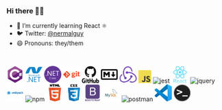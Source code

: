 ### Hi there 👋🏻
- 🌱 I’m currently learning React  ⚛️
- 🐦 Twitter: [@nermalguy](https://twitter.com/nermalguy)
- 😄 Pronouns: they/them
<br/>

<!-- <p><a href="https://www.linkedin.com/in/hrwilliams/">
    <img margin-left="auto" margin-right="auto" display="block" src="https://img.shields.io/badge/-LinkedIn-black.svg?style=flat&logo=linkedin&logoColor=white&colorB=0A66C2">
</a>
<img align="right" src="https://visitor-badge.glitch.me/badge?page_id=HR-Williams" alt="visitor badge"/>
</p> -->
<p alig="center">
  <img src="https://raw.githubusercontent.com/devicons/devicon/master/icons/csharp/csharp-original.svg" alt="csharp" width="40" />
 
  <img src="https://github.com/devicons/devicon/blob/master/icons/dot-net/dot-net-plain-wordmark.svg" alt="dotnet" width="40"/>
  <img src="https://github.com/devicons/devicon/blob/master/icons/dotnetcore/dotnetcore-original.svg" alt="dotnetcore" width="40"/>
  <img src="https://github.com/devicons/devicon/blob/master/icons/git/git-plain-wordmark.svg" alt="git" width="40"/>
  <img src="https://github.com/devicons/devicon/blob/master/icons/github/github-original-wordmark.svg" alt="github" width="40"/>
  <img src="https://github.com/devicons/devicon/blob/master/icons/markdown/markdown-original.svg" alt="markdown" width="40"/>
  <img src="https://github.com/devicons/devicon/blob/master/icons/redux/redux-original.svg" alt="redux" width="40"/>
  <img alt="JavaScript" width="30px" src="https://raw.githubusercontent.com/github/explore/80688e429a7d4ef2fca1e82350fe8e3517d3494d/topics/javascript/javascript.png" />
  <img src="https://www.vectorlogo.zone/logos/jestjsio/jestjsio-icon.svg" alt="jest" width="40"/>
  <img src="https://github.com/devicons/devicon/blob/master/icons/react/react-original-wordmark.svg" alt="react" width="40"/>
  <img alt="jquery" src="https://raw.githubusercontent.com/DanielAdeyemi/devicon/master/icons/jquery/jquery-original-wordmark.svg" width="40"/>
  <img src="https://raw.githubusercontent.com/devicons/devicon/d00d0969292a6569d45b06d3f350f463a0107b0d/icons/webpack/webpack-original-wordmark.svg" alt="webpack" width="40"/>
  <img alt="npm" src="https://raw.githubusercontent.com/DanielAdeyemi/devicon/master/icons/npm/npm-original-wordmark.svg" width="40" />
  <img alt="HTML5" width="40" src="https://raw.githubusercontent.com/github/explore/80688e429a7d4ef2fca1e82350fe8e3517d3494d/topics/html/html.png" />
  <img alt="CSS3" width="40" src="https://raw.githubusercontent.com/github/explore/80688e429a7d4ef2fca1e82350fe8e3517d3494d/topics/css/css.png" />
  <img src="https://raw.githubusercontent.com/devicons/devicon/master/icons/bootstrap/bootstrap-plain-wordmark.svg" alt="bootstrap" width="40" height="40"/>
  <img alt="MySQL" width="40x" src="https://raw.githubusercontent.com/github/explore/80688e429a7d4ef2fca1e82350fe8e3517d3494d/topics/mysql/mysql.png" />
  <img alt="postman" src="https://www.vectorlogo.zone/logos/getpostman/getpostman-icon.svg"  width="40"/>
  <img alt="Visual Studio Code" width="40" src="https://raw.githubusercontent.com/github/explore/80688e429a7d4ef2fca1e82350fe8e3517d3494d/topics/visual-studio-code/visual-studio-code.png" />
  <img alt="Terminal" width="40" src="https://raw.githubusercontent.com/github/explore/80688e429a7d4ef2fca1e82350fe8e3517d3494d/topics/terminal/terminal.png" />
</p>
<br/>
<div>
<!-- <img style="display:inline-block" src="https://github-readme-stats.vercel.app/api//?username=HR-Williams&show_icons=true&count_private=true&theme=github_dark" width="53%" /> -->
<!-- <img style="display:inline-block; float:right" src="https://github-readme-stats.vercel.app/api/top-langs/?username=HR-Williams&layout=compact&theme=github_dark"/>
</div> -->

<!--
**HR-Williams/HR-Williams** is a ✨ _special_ ✨ repository because its `README.md` (this file) appears on your GitHub profile.

Here are some ideas to get you started:

- 🔭 I’m currently working on ...
- 🌱 I’m currently learning ...
- 👯 I’m looking to collaborate on ...
- 🤔 I’m looking for help with ...
- 💬 Ask me about ...
- 📫 How to reach me: ...
- 😄 Pronouns: ...
- ⚡ Fun fact: ...
-->
